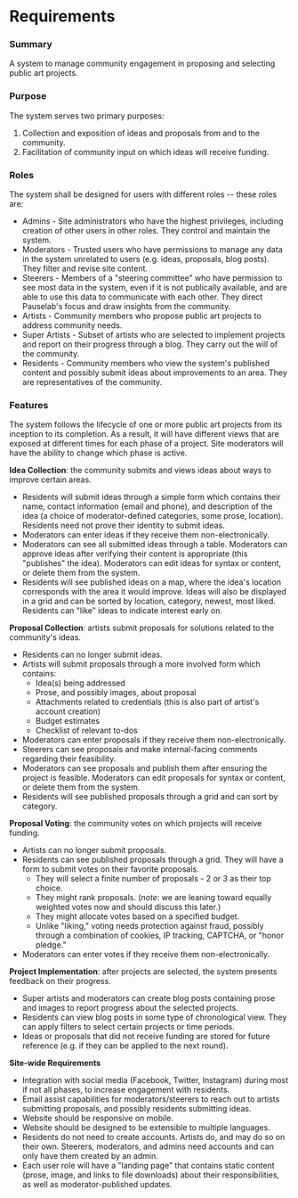 # Requirements

### Summary
A system to manage community engagement in proposing and selecting public art projects.

### Purpose
The system serves two primary purposes:

1. Collection and exposition of ideas and proposals from and to the community.
2. Facilitation of community input on which ideas will receive funding.

### Roles
The system shall be designed for users with different roles -- these roles are:

* Admins - Site administrators who have the highest privileges, including creation of other users in other roles. They control and maintain the system.
* Moderators - Trusted users who have permissions to manage any data in the system unrelated to users (e.g. ideas, proposals, blog posts). They filter and revise site content.
* Steerers - Members of a "steering committee" who have permission to see most data in the system, even if it is not publically available, and are able to use this data to communicate with each other. They direct Pauselab's focus and draw insights from the community.
* Artists - Community members who propose public art projects to address community needs.
* Super Artists - Subset of artists who are selected to implement projects and report on their progress through a blog. They carry out the will of the community.
* Residents - Community members who view the system's published content and possibly submit ideas about improvements to an area. They are representatives of the community.

### Features
The system follows the lifecycle of one or more public art projects from its inception to its completion. As a result, it will have different views that are exposed at different times for each phase of a project. Site moderators will have the ability to change which phase is active.

**Idea Collection**: the community submits and views ideas about ways to improve certain areas.

* Residents will submit ideas through a simple form which contains their name, contact information (email and phone), and description of the idea (a choice of moderator-defined categories, some prose, location). Residents need not prove their identity to submit ideas.
* Moderators can enter ideas if they receive them non-electronically.
* Moderators can see all submitted ideas through a table. Moderators can approve ideas after verifying their content is appropriate (this "publishes" the idea). Moderators can edit ideas for syntax or content, or delete them from the system.
* Residents will see published ideas on a map, where the idea's location corresponds with the area it would improve. Ideas will also be displayed in a grid and can be sorted by location, category, newest, most liked. Residents can "like" ideas to indicate interest early on.

**Proposal Collection**: artists submit proposals for solutions related to the community's ideas.

* Residents can no longer submit ideas.
* Artists will submit proposals through a more involved form which contains:
    * Idea(s) being addressed
    * Prose, and possibly images, about proposal
    * Attachments related to credentials (this is also part of artist's account creation)
    * Budget estimates
    * Checklist of relevant to-dos
* Moderators can enter proposals if they receive them non-electronically.
* Steerers can see proposals and make internal-facing comments regarding their feasibility.
* Moderators can see proposals and publish them after ensuring the project is feasible. Moderators can edit proposals for syntax or content, or delete them from the system.
* Residents will see published proposals through a grid and can sort by category.

**Proposal Voting**: the community votes on which projects will receive funding.

* Artists can no longer submit proposals.
* Residents can see published proposals through a grid. They will have a form to submit votes on their favorite proposals.
    * They will select a finite number of proposals - 2 or 3 as their top choice.
    * They might rank proposals. (_note_: we are leaning toward equally weighted votes now and should discuss this later.)
    * They might allocate votes based on a specified budget.
    * Unlike "liking," voting needs protection against fraud, possibly through a combination of cookies, IP tracking, CAPTCHA, or "honor pledge."
* Moderators can enter votes if they receive them non-electronically.

**Project Implementation**: after projects are selected, the system presents feedback on their progress.

* Super artists and moderators can create blog posts containing prose and images to report progress about the selected projects.
* Residents can view blog posts in some type of chronological view. They can apply filters to select certain projects or time periods.
* Ideas or proposals that did not receive funding are stored for future reference (e.g. if they can be applied to the next round).

**Site-wide Requirements**

* Integration with social media (Facebook, Twitter, Instagram) during most if not all phases, to increase engagement with residents.
* Email assist capabilities for moderators/steerers to reach out to artists submitting proposals, and possibly residents submitting ideas.
* Website should be responsive on mobile.
* Website should be designed to be extensible to multiple languages.
* Residents do not need to create accounts. Artists do, and may do so on their own. Steerers, moderators, and admins need accounts and can only have them created by an admin.
* Each user role will have a "landing page" that contains static content (prose, image, and links to file downloads) about their responsibilities, as well as moderator-published updates.

